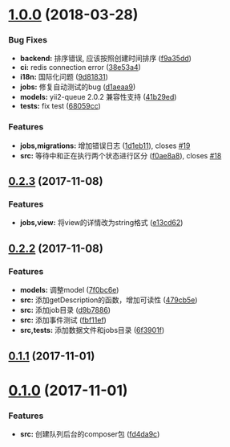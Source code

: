 <a name="1.0.0"></a>
# [1.0.0](https://github.com/Graychen/yii2-queue-backend/compare/v1.0.1...v1.0.0) (2018-03-28)


### Bug Fixes

* **backend:** 排序错误, 应该按照创建时间排序 ([f9a35dd](https://github.com/Graychen/yii2-queue-backend/commit/f9a35dd))
* **ci:** redis connection error ([38e53a4](https://github.com/Graychen/yii2-queue-backend/commit/38e53a4))
* **i18n:** 国际化问题 ([9d81831](https://github.com/Graychen/yii2-queue-backend/commit/9d81831))
* **jobs:** 修复自动测试的bug ([d1aeaa9](https://github.com/Graychen/yii2-queue-backend/commit/d1aeaa9))
* **models:** yii2-queue 2.0.2 兼容性支持 ([41b29ed](https://github.com/Graychen/yii2-queue-backend/commit/41b29ed))
* **tests:** fix test ([68059cc](https://github.com/Graychen/yii2-queue-backend/commit/68059cc))


### Features

* **jobs,migrations:** 增加错误日志 ([1d1eb11](https://github.com/Graychen/yii2-queue-backend/commit/1d1eb11)), closes [#19](https://github.com/Graychen/yii2-queue-backend/issues/19)
* **src:** 等待中和正在执行两个状态进行区分 ([f0ae8a8](https://github.com/Graychen/yii2-queue-backend/commit/f0ae8a8)), closes [#18](https://github.com/Graychen/yii2-queue-backend/issues/18)



<a name="0.2.3"></a>
## [0.2.3](https://github.com/Graychen/yii2-queue-backend/compare/v0.2.0...v0.2.3) (2017-11-08)


### Features

* **jobs,view:** 将view的详情改为string格式 ([e13cd62](https://github.com/Graychen/yii2-queue-backend/commit/e13cd62))



<a name="0.2.2"></a>
## [0.2.2](https://github.com/Graychen/yii2-queue-backend/compare/v0.1.1...v0.2.2) (2017-11-08)


### Features

* **models:** 调整model ([7f0bc6e](https://github.com/Graychen/yii2-queue-backend/commit/7f0bc6e))
* **src:** 添加getDescription的函数，增加可读性 ([479cb5e](https://github.com/Graychen/yii2-queue-backend/commit/479cb5e))
* **src:** 添加job目录 ([d9b7886](https://github.com/Graychen/yii2-queue-backend/commit/d9b7886))
* **src:** 添加事件测试 ([fbf11ef](https://github.com/Graychen/yii2-queue-backend/commit/fbf11ef))
* **src,tests:** 添加数据文件和jobs目录 ([6f3901f](https://github.com/Graychen/yii2-queue-backend/commit/6f3901f))



<a name="0.1.1"></a>
## [0.1.1](https://github.com/Graychen/yii2-queue-backend/compare/v0.1.0...v0.1.1) (2017-11-01)



<a name="0.1.0"></a>
# [0.1.0](https://github.com/Graychen/yii2-queue-backend/compare/fd4da9c...v0.1.0) (2017-11-01)


### Features

* **src:** 创建队列后台的composer包 ([fd4da9c](https://github.com/Graychen/yii2-queue-backend/commit/fd4da9c))



